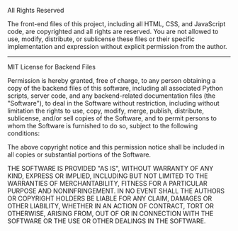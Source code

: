 All Rights Reserved

The front-end files of this project, including all HTML, CSS, and JavaScript code, are copyrighted and all rights are reserved. You are not allowed to use, modify, distribute, or sublicense these files or their specific implementation and expression without explicit permission from the author.

---

MIT License for Backend Files

Permission is hereby granted, free of charge, to any person obtaining a copy of the backend files of this software, including all associated Python scripts, server code, and any backend-related documentation files (the "Software"), to deal in the Software without restriction, including without limitation the rights to use, copy, modify, merge, publish, distribute, sublicense, and/or sell copies of the Software, and to permit persons to whom the Software is furnished to do so, subject to the following conditions:

The above copyright notice and this permission notice shall be included in all copies or substantial portions of the Software.

THE SOFTWARE IS PROVIDED "AS IS", WITHOUT WARRANTY OF ANY KIND, EXPRESS OR IMPLIED, INCLUDING BUT NOT LIMITED TO THE WARRANTIES OF MERCHANTABILITY, FITNESS FOR A PARTICULAR PURPOSE AND NONINFRINGEMENT. IN NO EVENT SHALL THE AUTHORS OR COPYRIGHT HOLDERS BE LIABLE FOR ANY CLAIM, DAMAGES OR OTHER LIABILITY, WHETHER IN AN ACTION OF CONTRACT, TORT OR OTHERWISE, ARISING FROM, OUT OF OR IN CONNECTION WITH THE SOFTWARE OR THE USE OR OTHER DEALINGS IN THE SOFTWARE.

